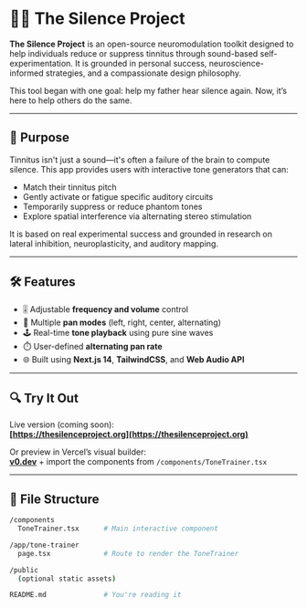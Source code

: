 # 🧘‍♂️ The Silence Project

**The Silence Project** is an open-source neuromodulation toolkit designed to help individuals reduce or suppress tinnitus through sound-based self-experimentation. It is grounded in personal success, neuroscience-informed strategies, and a compassionate design philosophy.

This tool began with one goal: help my father hear silence again. Now, it’s here to help others do the same.

---

## 🎯 Purpose

Tinnitus isn't just a sound—it's often a failure of the brain to compute silence. This app provides users with interactive tone generators that can:

- Match their tinnitus pitch
- Gently activate or fatigue specific auditory circuits
- Temporarily suppress or reduce phantom tones
- Explore spatial interference via alternating stereo stimulation

It is based on real experimental success and grounded in research on lateral inhibition, neuroplasticity, and auditory mapping.

---

## 🛠️ Features

- 🎚️ Adjustable **frequency and volume** control
- 🔁 Multiple **pan modes** (left, right, center, alternating)
- 🕹️ Real-time **tone playback** using pure sine waves
- ⏱️ User-defined **alternating pan rate**
- 🌐 Built using **Next.js 14**, **TailwindCSS**, and **Web Audio API**

---

## 🔍 Try It Out

Live version (coming soon):  
**[https://thesilenceproject.org](https://thesilenceproject.org)**

Or preview in Vercel’s visual builder:  
**[v0.dev](https://v0.dev)** + import the components from `/components/ToneTrainer.tsx`

---

## 📂 File Structure

```bash
/components
  ToneTrainer.tsx      # Main interactive component

/app/tone-trainer
  page.tsx             # Route to render the ToneTrainer

/public
  (optional static assets)

README.md              # You're reading it
